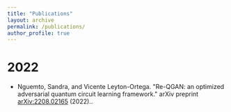 ```yaml
---
title: "Publications"
layout: archive
permalink: /publications/
author_profile: true
---
```



2022
======

* Nguemto, Sandra, and Vicente Leyton-Ortega. "Re-QGAN: an optimized adversarial quantum circuit learning framework." arXiv preprint [arXiv:2208.02165](https://arxiv.org/abs/2208.02165) (2022)..
